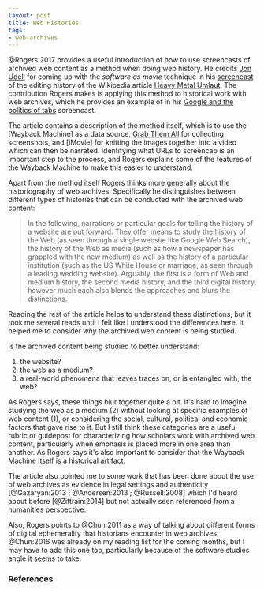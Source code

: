 ```yaml
---
layout: post
title: Web Histories
tags:
- web-archives
---
```



@Rogers:2017 provides a useful introduction of how to use screencasts of
archived web content as a method when doing web history. He credits [Jon Udell]
for coming up with the *software as movie* technique in his [screencast] of the
editing history of the Wikipedia article [Heavy Metal Umlaut]. The contribution
Rogers makes is applying this method to historical work with web archives, which
he provides an example of in his [Google and the politics of tabs] screencast.

The article contains a description of the method itself, which is to use the
[Wayback Machine] as a data source, [Grab Them All] for collecting screenshots,
and [iMovie] for knitting the images together into a video which can then be
narrated. Identifying what URLs to screencap is an important step to the
process, and Rogers explains some of the features of the Wayback Machine to make
this easier to understand.

Apart from the method itself Rogers thinks more generally about the
historiography of web archives. Specifically he distinguishes between different
types of histories that can be conducted with the archived web content:

> In the following, narrations or particular goals for telling the history of a
> website are put forward. They offer means to study the history of the Web (as
> seen through a single website like Google Web Search), the history of the Web
> as media (such as how a newspaper has grappled with the new medium) as well
> as the history of a particular institution (such as the US White House or
> marriage, as seen through a leading wedding website). Arguably, the first is a
> form of Web and medium history, the second media history, and the third
> digital history, however much each also blends the approaches and blurs the
> distinctions.

Reading the rest of the article helps to understand these distinctions, but it
took me several reads until I felt like I understood the differences here. It
helped me to consider *why* the archived web content is being studied.

Is the archived content being studied to better understand:

1. the website?
2. the web as a medium?
3. a real-world phenomena that leaves traces on, or is entangled with, the web?

As Rogers says, these things blur together quite a bit. It's hard to imagine
studying the web as a medium (2) without looking at specific examples of web
content (1), or considering the social, cultural, political and economic factors
that gave rise to it. But I still think these categories are a useful rubric or
guidepost for characterizing how scholars work with archived web content,
particularly when emphasis is placed more in one area than another. As Rogers
says it's also important to consider that the Wayback Machine itself is a
historical artifact.

The article also pointed me to some work that has been done about the use of web
archives as evidence in legal settings and authenticity [@Gazaryan:2013 ;
@Andersen:2013 ; @Russell:2008] which I'd heard about before [@Zittrain:2014]
but not actually seen referenced from a humanities perspective.

Also, Rogers points to @Chun:2011 as a way of talking about different forms of
digital ephemerality that historians encounter in web archives. @Chun:2016
was already on my reading list for the coming months, but I may have to add this
one too, particularly because of the software studies angle [it seems] to take.


### References

[Grab Them All]: https://addons.mozilla.org/en-US/firefox/addon/grab-them-all/
[Google and the politics of tabs]: https://www.youtube.com/watch?v=oxiFVcFBsUE
[screencast]: http://jonudell.net/udell/gems/umlaut/umlaut.html
[Umlaut]: https://en.wikipedia.org/wiki/Metal_umlaut
[Jon Udell]: https://en.wikipedia.org/wiki/Jon_Udell
[it seems]: https://mitpress.mit.edu/books/programmed-visions
[Heavy Metal Umlaut]: https://en.wikipedia.org/wiki/Metal_umlaut
